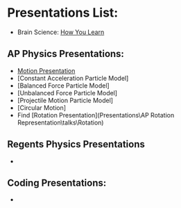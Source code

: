# Presentations List:

  - Brain Science: [How You Learn](Presentations\BrainScience\talks\BrainScience.html)

## AP Physics Presentations:

  - [Motion Presentation](Presentations\APCVPM\talks\APCVPM.html)
  - [Constant Acceleration Particle Model]
  - [Balanced Force Particle Model]
  - [Unbalanced Force Particle Model]
  - [Projectile Motion Particle Model]
  - [Circular Motion]
  - Find [Rotation Presentation](Presentations\AP Rotation Representation\talks\Rotation)


## Regents Physics Presentations

  -


## Coding Presentations:

  -
